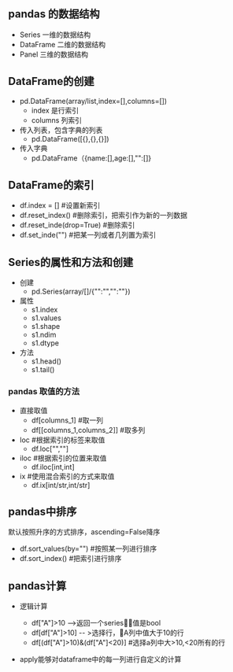 ## pandas 的数据结构
- Series 一维的数据结构
- DataFrame 二维的数据结构
- Panel 三维的数据结构


## DataFrame的创建
- pd.DataFrame(array/list,index=[],columns=[])
  - index 是行索引
  - columns 列索引
- 传入列表，包含字典的列表
  - pd.DataFrame([{},{},{}])
- 传入字典
  - pd.DataFrame（{name:[],age:[],"":[]}

## DataFrame的索引
- df.index = []  #设置新索引
- df.reset_index() #删除索引，把索引作为新的一列数据
- df.reset_inde(drop=True) #删除索引
- df.set_inde("") #把某一列或者几列置为索引

## Series的属性和方法和创建
- 创建
  - pd.Series(array/[]/{"":"","":""})
- 属性
  - s1.index
  - s1.values
  - s1.shape
  - s1.ndim
  - s1.dtype
- 方法
  - s1.head()
  - s1.tail()

### pandas 取值的方法
- 直接取值
  - df[columns_1] #取一列
  - df[[columns_1,columns_2]] #取多列
- loc #根据索引的标签来取值
  - df.loc["",""]
- iloc #根据索引的位置来取值
  - df.iloc[int,int]
- ix #使用混合索引的方式来取值
  - df.ix[int/str,int/str]
## pandas中排序
默认按照升序的方式排序，ascending=False降序
- df.sort_values(by="") #按照某一列进行排序
- df.sort_index() #把索引进行排序

## pandas计算
- 逻辑计算
  - df["A"]>10 -->返回一个series，值是bool
  - df[df["A"]>10] -- >选择行，A列中值大于10的行
  - df[(df["A"]>10)&(df["A"]<20)] #选择a列中大>10,<20所有的行

- apply能够对dataframe中的每一列进行自定义的计算
